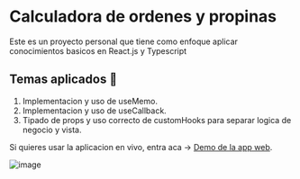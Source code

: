# Calculadora de ordenes y propinas
Este es un proyecto personal que tiene como enfoque aplicar conocimientos basicos en React.js y Typescript

## Temas aplicados 🧷 

1. Implementacion y uso de useMemo.
2. Implementacion y uso de useCallback.
3. Tipado de props y uso correcto de customHooks para separar logica de negocio y vista. 

Si quieres usar la aplicacion en vivo, entra aca -> [Demo de la app web](orderandtipsmanager.netlify.app).

![image](https://github.com/user-attachments/assets/d5829b7b-041c-4cd7-930b-fedea2a98145)

